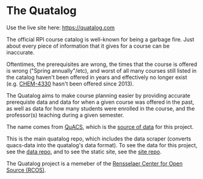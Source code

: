 # The Quatalog

Use the live site here: https://quatalog.com

The official RPI course catalog is well-known for being a garbage fire.
Just about every piece of information that it gives for a course can be inaccurate.

Oftentimes, the prerequisites are wrong, the times that the course is offered is wrong ("Spring annually"/etc),
and worst of all many courses still listed in the catalog haven't been offered in years and effectively no longer exist (e.g. [CHEM-4330](https://catalog.rpi.edu/preview_course.php?catoid=24&coid=51428) hasn't been offered since 2013).

The Quatalog aims to make course planning easier by providing accurate prerequiste data and data for when a
given course was offered in the past, as well as data for how many students were enrolled in the course,
and the professor(s) teaching during a given semester.

The name comes from [QuACS](https://github.com/quacs/quacs), which is the [source of data](https://github.com/quacs/quacs-data) for this project.

This is the main quatalog repo, which includes the data scraper (converts quacs-data into the quatalog's data format). To see the data for this project, see the [data repo](https://github.com/quatalog/data), and to see the static site, see the [site repo](https://github.com/quacs/site).

The Quatalog project is a memeber of the [Rensselaer Center for Open Source (RCOS)](https://rcos.io).
